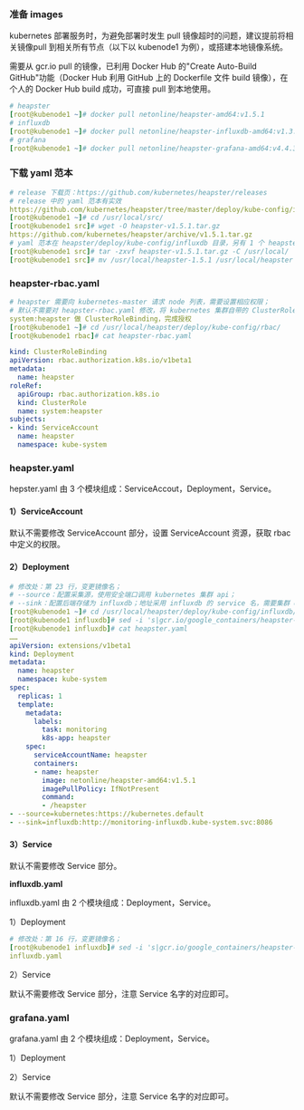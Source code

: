 ### 准备 images

kubernetes 部署服务时，为避免部署时发生 pull 镜像超时的问题，建议提前将相关镜像pull 到相关所有节点（以下以 kubenode1 为例），或搭建本地镜像系统。

需要从 gcr.io pull 的镜像，已利用 Docker Hub 的"Create Auto-Build GitHub"功能（Docker Hub 利用 GitHub 上的 Dockerfile 文件 build 镜像），在个人的 Docker Hub build 成功，可直接 pull 到本地使用。

```yaml
# heapster
[root@kubenode1 ~]# docker pull netonline/heapster-amd64:v1.5.1
# influxdb
[root@kubenode1 ~]# docker pull netonline/heapster-influxdb-amd64:v1.3.3
# grafana
[root@kubenode1 ~]# docker pull netonline/heapster-grafana-amd64:v4.4.3
```

### 下载 yaml 范本

```yaml
# release 下载页：https://github.com/kubernetes/heapster/releases
# release 中的 yaml 范本有实效
https://github.com/kubernetes/heapster/tree/master/deploy/kube-config/influxdb 的 yaml 新，但区别不大
[root@kubenode1 ~]# cd /usr/local/src/
[root@kubenode1 src]# wget -O heapster-v1.5.1.tar.gz
https://github.com/kubernetes/heapster/archive/v1.5.1.tar.gz
# yaml 范本在 heapster/deploy/kube-config/influxdb 目录，另有 1 个 heapsterrbac.yaml 在 heapster/deploy/kube-config/rbac 目录，两者目录结构同 github
[root@kubenode1 src]# tar -zxvf heapster-v1.5.1.tar.gz -C /usr/local/
[root@kubenode1 src]# mv /usr/local/heapster-1.5.1 /usr/local/heapster
```

### heapster-rbac.yaml

```yaml
# heapster 需要向 kubernetes-master 请求 node 列表，需要设置相应权限；
# 默认不需要对 heapster-rbac.yaml 修改，将 kubernetes 集群自带的 ClusterRole ：
system:heapster 做 ClusterRoleBinding，完成授权
[root@kubenode1 ~]# cd /usr/local/heapster/deploy/kube-config/rbac/
[root@kubenode1 rbac]# cat heapster-rbac.yaml

kind: ClusterRoleBinding
apiVersion: rbac.authorization.k8s.io/v1beta1
metadata:
  name: heapster
roleRef:
  apiGroup: rbac.authorization.k8s.io
  kind: ClusterRole
  name: system:heapster
subjects:
- kind: ServiceAccount
  name: heapster
  namespace: kube-system
```

### heapster.yaml

hepster.yaml 由 3 个模块组成：ServiceAccout，Deployment，Service。

#### 1）ServiceAccount

默认不需要修改 ServiceAccount 部分，设置 ServiceAccount 资源，获取 rbac 中定义的权限。

#### 2）Deployment

```yaml
# 修改处：第 23 行，变更镜像名；
# --source：配置采集源，使用安全端口调用 kubernetes 集群 api；
# --sink：配置后端存储为 influxdb；地址采用 influxdb 的 service 名，需要集群 dns正常工作，如果没有配置 dns 服务，可使用 service 的 ClusterIP 地址
[root@kubenode1 ~]# cd /usr/local/heapster/deploy/kube-config/influxdb/
[root@kubenode1 influxdb]# sed -i 's|gcr.io/google_containers/heapster-amd64:v1.5.1|netonline/heapster-amd64:v1.5.1|g' heapster.yaml
[root@kubenode1 influxdb]# cat heapster.yaml 
……
apiVersion: extensions/v1beta1
kind: Deployment
metadata:
  name: heapster
  namespace: kube-system
spec:
  replicas: 1
  template:
    metadata:
      labels:
        task: monitoring
        k8s-app: heapster
    spec:
      serviceAccountName: heapster
      containers:
      - name: heapster
        image: netonline/heapster-amd64:v1.5.1
        imagePullPolicy: IfNotPresent
        command:
        - /heapster
- --source=kubernetes:https://kubernetes.default
- --sink=influxdb:http://monitoring-influxdb.kube-system.svc:8086
```

#### 3）Service

默认不需要修改 Service 部分。

**influxdb.yaml**

influxdb.yaml 由 2 个模块组成：Deployment，Service。

1）Deployment

```yaml
# 修改处：第 16 行，变更镜像名；
[root@kubenode1 influxdb]# sed -i 's|gcr.io/google_containers/heapster-influxdb-amd64:v1.3.3|netonline/heapster-influxdb-amd64:v1.3.3|g'
influxdb.yaml
```

2）Service

默认不需要修改 Service 部分，注意 Service 名字的对应即可。

### grafana.yaml

grafana.yaml 由 2 个模块组成：Deployment，Service。

1）Deployment

2）Service

默认不需要修改 Service 部分，注意 Service 名字的对应即可。











